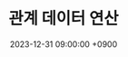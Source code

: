 ---
layout: post
title:  "관계 데이터 연산"
date:   2023-12-31 09:00:00 +0900
categories: 이론&nbsp;-&nbsp;데이터베이스
---